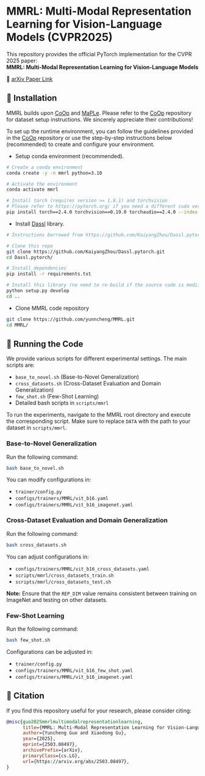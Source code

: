 # MMRL: Multi-Modal Representation Learning for Vision-Language Models (CVPR2025)

This repository provides the official PyTorch implementation for the CVPR 2025 paper:  
**MMRL: Multi-Modal Representation Learning for Vision-Language Models**  

📄 [arXiv Paper Link](https://arxiv.org/abs/2503.08497)

## 🔧 Installation  

MMRL builds upon [CoOp](https://github.com/KaiyangZhou/CoOp) and [MaPLe](https://github.com/muzairkhattak/multimodal-prompt-learning). Please refer to the [CoOp](https://github.com/KaiyangZhou/CoOp) repository for dataset setup instructions. We sincerely appreciate their contributions!

To set up the runtime environment, you can follow the guidelines provided in the [CoOp](https://github.com/KaiyangZhou/CoOp) repository or use the step-by-step instructions below (recommended) to create and configure your environment.

* Setup conda environment (recommended).
```bash
# Create a conda environment
conda create -y -n mmrl python=3.10

# Activate the environment
conda activate mmrl

# Install torch (requires version >= 1.8.1) and torchvision
# Please refer to https://pytorch.org/ if you need a different cuda version
pip install torch==2.4.0 torchvision==0.19.0 torchaudio==2.4.0 --index-url https://download.pytorch.org/whl/cu121
```

* Install [Dassl](https://github.com/KaiyangZhou/Dassl.pytorch) library.
```bash
# Instructions borrowed from https://github.com/KaiyangZhou/Dassl.pytorch#installation

# Clone this repo
git clone https://github.com/KaiyangZhou/Dassl.pytorch.git
cd Dassl.pytorch/

# Install dependencies
pip install -r requirements.txt

# Install this library (no need to re-build if the source code is modified)
python setup.py develop
cd ..
```

* Clone MMRL code repository
```bash
git clone https://github.com/yunncheng/MMRL.git
cd MMRL/
```



## 🚀 Running the Code  

We provide various scripts for different experimental settings. The main scripts are:

- `base_to_novel.sh` (Base-to-Novel Generalization)
- `cross_datasets.sh` (Cross-Dataset Evaluation and Domain Generalization)
- `few_shot.sh` (Few-Shot Learning)
- Detailed bash scripts in `scripts/mmrl`

To run the experiments, navigate to the MMRL root directory and execute the corresponding script. Make sure to replace `DATA` with the path to your dataset in `scripts/mmrl`.  
### **Base-to-Novel Generalization**  

Run the following command:  

```bash
bash base_to_novel.sh
```

You can modify configurations in:  
- `trainer/config.py`  
- `configs/trainers/MMRL/vit_b16.yaml`  
- `configs/trainers/MMRL/vit_b16_imagenet.yaml`  

### **Cross-Dataset Evaluation and Domain Generalization**  

Run the following command:  

```bash
bash cross_datasets.sh
```

You can adjust configurations in:  
- `configs/trainers/MMRL/vit_b16_cross_datasets.yaml`  
- `scripts/mmrl/cross_datasets_train.sh`  
- `scripts/mmrl/cross_datasets_test.sh`  

**Note:** Ensure that the `REP_DIM` value remains consistent between training on ImageNet and testing on other datasets.  

### **Few-Shot Learning**  

Run the following command:  

```bash
bash few_shot.sh
```

Configurations can be adjusted in:  
- `trainer/config.py`
- `configs/trainers/MMRL/vit_b16_few_shot.yaml`
- `configs/trainers/MMRL/vit_b16_imagenet.yaml`

## 📌 Citation  

If you find this repository useful for your research, please consider citing:  

```bibtex
@misc{guo2025mmrlmultimodalrepresentationlearning,
      title={MMRL: Multi-Modal Representation Learning for Vision-Language Models}, 
      author={Yuncheng Guo and Xiaodong Gu},
      year={2025},
      eprint={2503.08497},
      archivePrefix={arXiv},
      primaryClass={cs.LG},
      url={https://arxiv.org/abs/2503.08497}, 
}
```